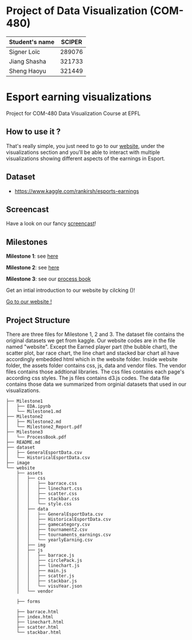 # Project of Data Visualization (COM-480)

| Student's name | SCIPER |
| -------------- | ------ |
| Signer Loïc | 289076 |
| Jiang Shasha | 321733 |
| Sheng Haoyu | 321449 |


# Esport earning visualizations
Project for COM-480 Data Visualization Course at EPFL

## How to use it ?
That's really simple, you just need to go to our [website](https://com-480-data-visualization.github.io/data-visualization-project-2021-shl/website/), under the visualizations section and you'll be able to interact with multiple visualizations showing different aspects of the earnings in Esport.

## Dataset

- https://www.kaggle.com/rankirsh/esports-earnings

## Screencast

Have a look on our fancy [screencast](https://www.youtube.com/watch?v=UAp2G3y2WLw)!

## Milestones
**Milestone 1**:
see [here](Milestone1/Milestone1.md)

**Milestone 2**:
see [here](Milestone2/Milestone2.md)

**Milestone 3**:
see our [process book](Milestone3/ProcessBook.pdf)

Get an intial introduction to our website by cilcking ()!

[Go to our website !](https://com-480-data-visualization.github.io/data-visualization-project-2021-shl/website/)

## Project Structure

There are three files for Milestone 1, 2 and 3. The dataset file contains the original datasets we get from kaggle. Our website codes are in the file named "website". Except the Earned player part (the bubble chart), the scatter plot, bar race chart, the line chart and stacked bar chart all have accordingly embedded html which in the website folder.  Inside website folder, the assets folder contains css, js, data and vendor files. The vendor files contains those addtional libraries. The css files contains each page's according css styles. The js files contains d3.js codes. The data file contains those data we summarized from orginial datasets that used in our visualizations.

```console
├── Milestone1
│   ├── EDA.ipynb
│   └── Milestone1.md
├── Milestone2
│   ├── Milestone2.md
│   └── Milestone2_Report.pdf
├── Milestone3
│   └── ProcessBook.pdf
├── README.md
├── dataset
│   ├── GeneralEsportData.csv
│   └── HistoricalEsportData.csv
├── image
└── website
    ├── assets
    │   ├── css
    │   │   ├── barrace.css
    │   │   ├── linechart.css
    │   │   ├── scatter.css
    │   │   ├── stackbar.css
    │   │   └── style.css
    │   ├── data
    │   │   ├── GeneralEsportData.csv
    │   │   ├── HistoricalEsportData.csv
    │   │   ├── gamecategory.csv
    │   │   ├── tournament2.csv
    │   │   ├── tournaments_earnings.csv
    │   │   └── yearlyEarning.csv
    │   ├── img
    │   ├── js
    │   │   ├── barrace.js
    │   │   ├── circlePack.js
    │   │   ├── linechart.js
    │   │   ├── main.js
    │   │   ├── scatter.js
    │   │   ├── stackbar.js
    │   │   └── visuYear.json
    │   └── vendor

​    ├── forms    

​    ├── barrace.html
​    ├── index.html
​    ├── linechart.html
​    ├── scatter.html
​    └── stackbar.html
```
